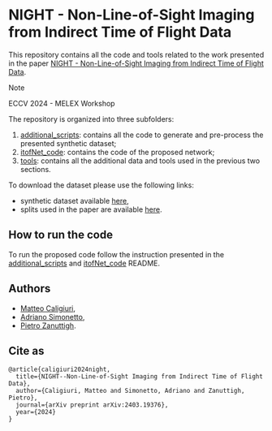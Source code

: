 # NIGHT - Non-Line-of-Sight Imaging from Indirect Time of Flight Data

This repository contains all the code and tools related to the work presented in the paper [NIGHT - Non-Line-of-Sight Imaging from Indirect Time of Flight Data](http://arxiv.org/abs/2403.19376).

> [!NOTE]
> ECCV 2024 - MELEX Workshop

The repository is organized into three subfolders:

1. [additional_scripts](./additional_scripts/): contains all the code to generate and pre-process the presented synthetic dataset;
2. [itofNet_code](./itofNet_code/): contains the code of the proposed network;
3. [tools](./tools/): contains all the additional data and tools used in the previous two sections.

To download the dataset please use the following links:

* synthetic dataset available [here](https://medialab.dei.unipd.it/paper_data/NLoS_iToF_data/synthetic_data/fixed_camera_full.zip),
* splits used in the paper are available [here](https://medialab.dei.unipd.it/paper_data/NLoS_iToF_data/synthetic_data/fixed_camera_full_splits.zip).

## How to run the code

To run the proposed code follow the instruction presented in the [additional_scripts](./additional_scripts/README.md) and [itofNet_code](./itofNet_code/README.md) README.

## Authors

* [Matteo Caligiuri](https://medialab.dei.unipd.it/members/matteo-caligiuri/),
* [Adriano Simonetto](https://scholar.google.com/citations?user=NYVQV0IAAAAJ),
* [Pietro Zanuttigh](https://medialab.dei.unipd.it/members/pietro-zanuttigh/).

## Cite as
```
@article{caligiuri2024night,
  title={NIGHT--Non-Line-of-Sight Imaging from Indirect Time of Flight Data},
  author={Caligiuri, Matteo and Simonetto, Adriano and Zanuttigh, Pietro},
  journal={arXiv preprint arXiv:2403.19376},
  year={2024}
}
```
